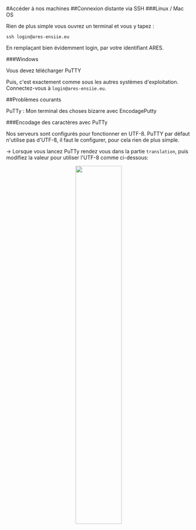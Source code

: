 #Accéder à nos machines
##Connexion distante via SSH
###Linux / Mac OS

Rien de plus simple vous ouvrez un terminal et vous y tapez :

	ssh login@ares-ensiie.eu

En remplaçant bien évidemment login, par votre identifiant ARES.

###Windows

Vous devez télécharger PuTTY

Puis, c'est exactement comme sous les autres systèmes d'exploitation. Connectez-vous à `login@ares-ensiie.eu`.

##Problèmes courants

PuTTy : Mon terminal des choses bizarre avec EncodagePutty

###Encodage des caractères avec PuTTy

Nos serveurs sont configurés pour fonctionner en UTF-8. PuTTY par défaut n'utilise pas d'UTF-8, il faut le configurer, pour cela rien de plus simple.

→ Lorsque vous lancez PuTTy rendez vous dans la partie `translation`, puis modifiez la valeur pour utiliser l'UTF-8 comme ci-dessous:
<div style="text-align:center">
	<img src="https://s3-eu-west-1.amazonaws.com/ares-documentation/putty.png" width="50%"/>
</div>
